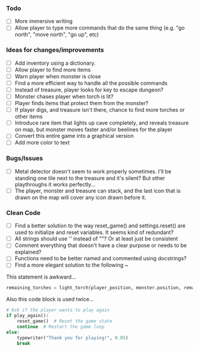 ### Todo
- [ ] More immersive writing
- [ ] Allow player to type more commands that do the same thing (e.g. "go north", "move north", "go up", etc)

### Ideas for changes/improvements
- [ ] Add inventory using a dictionary.
- [ ] Allow player to find more items
- [ ] Warn player when monster is close
- [ ] Find a more efficient way to handle all the possible commands
- [ ] Instead of treasure, player looks for key to escape dungeon?
- [ ] Monster chases player when torch is lit?
- [ ] Player finds items that protect them from the monster?
- [ ] If player digs, and treasure isn't there, chance to find more torches or other items
- [ ] Introduce rare item that lights up cave completely, and reveals treasure on map, but monster moves faster and/or beelines for the player
- [ ] Convert this entire game into a graphical version
- [ ] Add more color to text

### Bugs/Issues
- [ ] Metal detector doesn't seem to work properly sometimes. I'll be standing one tile next to the treasure and it's silent? But other playthroughs it works perfectly...
- [ ] The player, monster and treasure can stack, and the last icon that is drawn on the map will cover any icon drawn before it.

### Clean Code
- [ ] Find a better solution to the way reset_game() and settings.reset() are used to initialize and reset variables.
It seems kind of redundant?
- [ ] All strings should use '' instead of ""? Or at least just be consistent
- [ ] Comment everything that doesn't have a clear purpose or needs to be explained?
- [ ] Functions need to be better named and commented using docstrings?
- [ ] Find a more elegant solution to the following ~

This statement is awkward...
```Python
remaining_torches = light_torch(player_position, monster.position, remaining_torches)
```

Also this code block is used twice...
```Python
# Ask if the player wants to play again
if play_again():
    reset_game()  # Reset the game state
    continue  # Restart the game loop
else:
    typewriter("Thank you for playing!", 0.05)
    break
```
